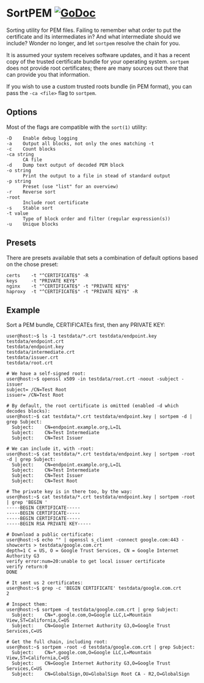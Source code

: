 # SortPEM [![GoDoc](https://godoc.org/gopkg.in/tehmaze/sortpem.v1?status.svg)](https://godoc.org/gopkg.in/tehmaze/sortpem.v1)

Sorting utility for PEM files. Failing to remember what order to put the
certificate and its intermediates in? And what intermediate should we include?
Wonder no longer, and let `sortpem` resolve the chain for you.

It is assumed your system receives software updates, and it has a recent copy
of the trusted certificate bundle for your operating system. `sortpem` does
not provide root certificates; there are many sources out there that can
provide you that information. 

If you wish to use a custom trusted roots bundle (in PEM format), you can pass
the `-ca <file>` flag to `sortpem`.

[API]: https://godoc.org/github.com/tehmaze/sortpem

## Options

Most of the flags are compatible with the `sort(1)` utility:

```
-D    Enable debug logging
-a    Output all blocks, not only the ones matching -t
-c    Count blocks
-ca string
      CA file
-d    Dump text output of decoded PEM block
-o string
      Print the output to a file in stead of standard output
-p string
      Preset (use "list" for an overview)
-r    Reverse sort
-root
      Include root certificate
-s    Stable sort
-t value
      Type of block order and filter (regular expression(s))
-u    Unique blocks
```

## Presets

There are presets available that sets a combination of default options based
on the chose preset:

```
certs    -t "^CERTIFICATE$" -R
keys     -t "PRIVATE KEY$"
nginx    -t "^CERTIFICATE$" -t "PRIVATE KEY$"
haproxy  -t "^CERTIFICATE$" -t "PRIVATE KEY$" -R
```

## Example

Sort a PEM bundle, CERTIFICATEs first, then any PRIVATE KEY:

```console
user@host:~$ ls -1 testdata/*.crt testdata/endpoint.key
testdata/endpoint.crt
testdata/endpoint.key 
testdata/intermediate.crt 
testdata/issuer.crt 
testdata/root.crt

# We have a self-signed root:
user@host:~$ openssl x509 -in testdata/root.crt -noout -subject -issuer
subject= /CN=Test Root
issuer= /CN=Test Root

# By default, the root certificate is omitted (enabled -d which decodes blocks):
user@host:~$ cat testdata/*.crt testdata/endpoint.key | sortpem -d | grep Subject:
  Subject:    CN=endpoint.example.org,L=IL
  Subject:    CN=Test Intermediate
  Subject:    CN=Test Issuer

# We can include it, with -root:
user@host:~$ cat testdata/*.crt testdata/endpoint.key | sortpem -root -d | grep Subject:
  Subject:    CN=endpoint.example.org,L=IL
  Subject:    CN=Test Intermediate
  Subject:    CN=Test Issuer
  Subject:    CN=Test Root

# The private key is in there too, by the way:
user@host:~$ cat testdata/*.crt testdata/endpoint.key | sortpem -root | grep 'BEGIN '
-----BEGIN CERTIFICATE-----
-----BEGIN CERTIFICATE-----
-----BEGIN CERTIFICATE-----
-----BEGIN RSA PRIVATE KEY-----

# Download a public certificate:
user@host:~$ echo "" | openssl s_client -connect google.com:443 -showcerts > testdata/google.com.crt
depth=1 C = US, O = Google Trust Services, CN = Google Internet Authority G3
verify error:num=20:unable to get local issuer certificate
verify return:0
DONE

# It sent us 2 certificates:
user@host:~$ grep -c 'BEGIN CERTIFICATE' testdata/google.com.crt
2

# Inspect them:
user@host:~$ sortpem -d testdata/google.com.crt | grep Subject:
  Subject:    CN=*.google.com,O=Google LLC,L=Mountain View,ST=California,C=US
  Subject:    CN=Google Internet Authority G3,O=Google Trust Services,C=US

# Get the full chain, including root:
user@host:~$ sortpem -root -d testdata/google.com.crt | grep Subject:
  Subject:    CN=*.google.com,O=Google LLC,L=Mountain View,ST=California,C=US
  Subject:    CN=Google Internet Authority G3,O=Google Trust Services,C=US
  Subject:    CN=GlobalSign,OU=GlobalSign Root CA - R2,O=GlobalSign
